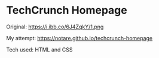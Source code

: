 # TechCrunch Homepage

Original: https://i.ibb.co/6J4ZqkY/1.png

My attempt: https://notare.github.io/techcrunch-homepage

Tech used: HTML and CSS
